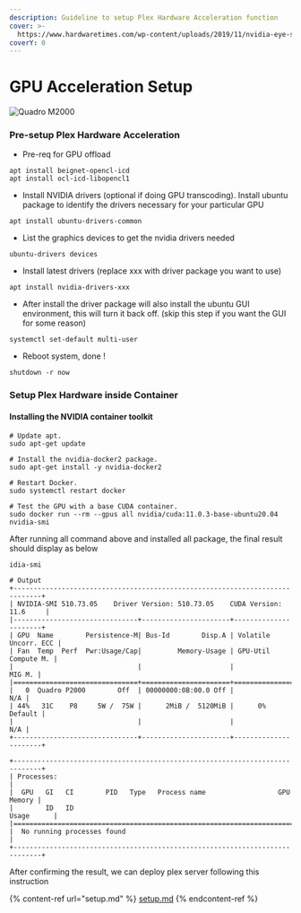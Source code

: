 ```yaml
---
description: Guideline to setup Plex Hardware Acceleration function
cover: >-
  https://www.hardwaretimes.com/wp-content/uploads/2019/11/nvidia-eye-siggraph-2018.jpg
coverY: 0
---
```


# GPU Acceleration Setup



![Quadro M2000](https://www.pny.com/productimages/4EAB7262-FDC4-4085-A75C-31EB2D772A57/images/PNY-Quadro-M2000-front-1.png)

### Pre-setup Plex Hardware Acceleration

* Pre-req for GPU offload

```
apt install beignet-opencl-icd
apt install ocl-icd-libopencl1
```

* Install NVIDIA drivers (optional if doing GPU transcoding). Install ubuntu package to identify the drivers necessary for your particular GPU

```
apt install ubuntu-drivers-common 
```

* List the graphics devices to get the nvidia drivers needed

```
ubuntu-drivers devices
```

* Install latest drivers (replace xxx with driver package you want to use)

```
apt install nvidia-drivers-xxx 
```

* After install the driver package will also install the ubuntu GUI environment, this will turn it back off. (skip this step if you want the GUI for some reason)

```
systemctl set-default multi-user
```

* Reboot system, done !

```
shutdown -r now
```

### Setup Plex Hardware inside Container

#### Installing the NVIDIA container toolkit

```
# Update apt.
sudo apt-get update

# Install the nvidia-docker2 package.
sudo apt-get install -y nvidia-docker2

# Restart Docker.
sudo systemctl restart docker

# Test the GPU with a base CUDA container.
sudo docker run --rm --gpus all nvidia/cuda:11.0.3-base-ubuntu20.04 nvidia-smi
```

After running all command above and installed all package, the final result should display as below

```
idia-smi

# Output
+-----------------------------------------------------------------------------+
| NVIDIA-SMI 510.73.05    Driver Version: 510.73.05    CUDA Version: 11.6     |
|-------------------------------+----------------------+----------------------+
| GPU  Name        Persistence-M| Bus-Id        Disp.A | Volatile Uncorr. ECC |
| Fan  Temp  Perf  Pwr:Usage/Cap|         Memory-Usage | GPU-Util  Compute M. |
|                               |                      |               MIG M. |
|===============================+======================+======================|
|   0  Quadro P2000        Off  | 00000000:0B:00.0 Off |                  N/A |
| 44%   31C    P8     5W /  75W |      2MiB /  5120MiB |      0%      Default |
|                               |                      |                  N/A |
+-------------------------------+----------------------+----------------------+
                                                                               
+-----------------------------------------------------------------------------+
| Processes:                                                                  |
|  GPU   GI   CI        PID   Type   Process name                  GPU Memory |
|        ID   ID                                                   Usage      |
|=============================================================================|
|  No running processes found                                                 |
+-----------------------------------------------------------------------------+
```

After confirming the result, we can deploy plex server following this instruction

{% content-ref url="setup.md" %}
[setup.md](setup.md)
{% endcontent-ref %}
